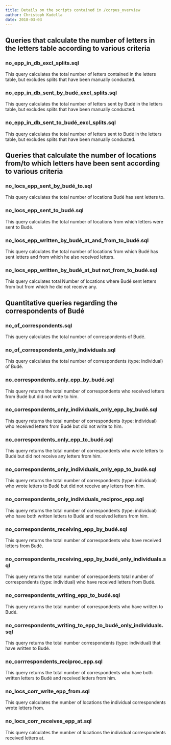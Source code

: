 ```yaml
---
title: Details on the scripts contained in /corpus_overview
author: Christoph Kudella
date: 2018-03-03
---
```

## Queries that calculate the number of letters in the letters table according to various criteria

### no_epp_in_db_excl_splits.sql
This query calculates the total number of letters contained in the letters table, but excludes splits that have been manually conducted.

### no_epp_in_db_sent_by_budé_excl_splits.sql
This query calculates the total number of letters sent by Budé in the letters table, but excludes splits that have been manually conducted.

### no_epp_in_db_sent_to_budé_excl_splits.sql
This query calculates the total number of letters sent to Budé in the letters table, but excludes splits that have been manually conducted.

## Queries that calculate the number of locations from/to which letters have been sent according to various criteria

### no_locs_epp_sent_by_budé_to.sql
This query calculates the total number of locations Budé has sent letters to.

### no_locs_epp_sent_to_budé.sql
This query calculates the total number of locations from which letters were sent to Budé.

### no_locs_epp_written_by_budé_at_and_from_to_budé.sql
This query calculates the total number of locations from which Budé has sent letters and from which he also received letters.

### no_locs_epp_written_by_budé_at_but not_from_to_budé.sql
This query calculates total Number of locations where Budé sent letters from but from which he did not receive any.

## Quantitative queries regarding the correspondents of Budé

### no_of_correspondents.sql
This query calculates the total number of correspondents of Budé.

### no_of_correspondents_only_individuals.sql
This query calculates the total number of correspondents (type: individual) of Budé.

### no_correspondents_only_epp_by_budé.sql
This query returns the total number of correspondents who received letters from Budé but did not write to him.

### no_correspondents_only_individuals_only_epp_by_budé.sql
This query returns the total number of correspondents (type: individual) who received letters from Budé but did not write to him.

### no_correspondents_only_epp_to_budé.sql
This query returns the total number of correspondents who wrote letters to Budé but did not receive any letters from him.

### no_correspondents_only_individuals_only_epp_to_budé.sql
This query returns the total number of correspondents (type: individual) who wrote letters to Budé but did not receive any letters from him.

### no_correspondents_only_individuals_reciproc_epp.sql
This query returns the total number of correspondents (type: individual) who have both written letters to Budé and received letters from him.

### no_correspondents_receiving_epp_by_budé.sql
This query returns the total number of correspondents who have received letters from Budé.

### no_correspondents_receiving_epp_by_budé_only_individuals.sql
This query returns the total number of correspondents total number of correspondents (type: individual) who have received letters from Budé.

### no_correspondents_writing_epp_to_budé.sql
This query returns the total number of correspondents who have written to Budé.

### no_correspondents_writing_to_epp_to_budé_only_individuals.sql
This query returns the total number correspondents (type: individual) that have written to Budé.

### no_corrrespondents_reciproc_epp.sql
This query returns the total number of correspondents who have both written letters to Budé and received letters from him.

### no_locs_corr_write_epp_from.sql
This query calculates the number of locations the individual correspondents wrote letters from.

### no_locs_corr_receives_epp_at.sql
This query calculates the number of locations the individual correspondents received letters at.
